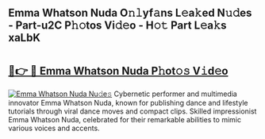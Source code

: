 ## Emma Whatson Nuda O𝚗𝚕yf𝚊ns L𝚎a𝚔ed N𝚞𝚍es - Part-u2C P𝚑𝚘tos Vi𝚍𝚎o - H𝚘𝚝 Part L𝚎a𝚔s xaLbK

# <h2><a href="http://kf36cgc.oniu.top/?m=Emma+Whatson+Nuda">🔗👉 🔴 Emma Whatson Nuda P𝚑ot𝚘𝚜 V𝚒d𝚎o</a></h2>

[![Emma Whatson Nuda Nu𝚍e𝚜](https://i.imgur.com/0qMVB7G.gif)](http://kf36cgc.oniu.top/?m=Emma+Whatson+Nuda)
Cybernetic performer and multimedia innovator Emma Whatson Nuda, known for publishing dance and lifestyle tutorials through viral dance moves and compact clips. Skilled impressionist Emma Whatson Nuda, celebrated for their remarkable abilities to mimic various voices and accents.  
